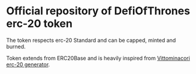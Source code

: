 # Official repository of DefiOfThrones erc-20 token

The token respects erc-20 Standard and can be capped, minted and burned.

Token extends from ERC20Base and is heavily inspired from [Vittominacori erc-20 generator](https://github.com/vittominacori/erc20-generator).
